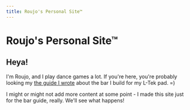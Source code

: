 ```yaml
---
title: Roujo's Personal Site™
---
```


# Roujo's Personal Site™

## Heya!

I'm Roujo, and I play dance games a lot. If you're here, you're probably looking my [the guide I wrote](dance/bar-building-guide) about the bar I build for my L-Tek pad. =)

I might or might not add more content at some point - I made this site just for the bar guide, really. We'll see what happens!
